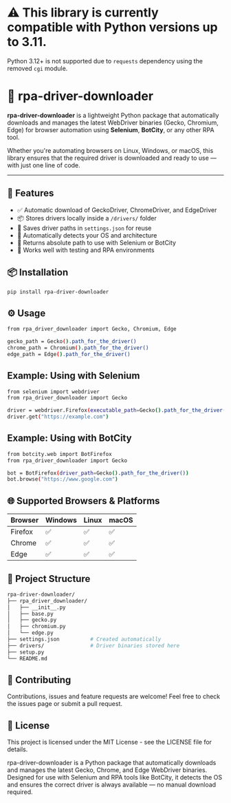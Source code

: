 # ⚠️ This library is currently compatible with Python versions up to 3.11.  
Python 3.12+ is not supported due to `requests` dependency using the removed `cgi` module.

# 🧩 rpa-driver-downloader

**rpa-driver-downloader** is a lightweight Python package that automatically downloads and manages the latest WebDriver binaries (Gecko, Chromium, Edge) for browser automation using **Selenium**, **BotCity**, or any other RPA tool.

Whether you're automating browsers on Linux, Windows, or macOS, this library ensures that the required driver is downloaded and ready to use — with just one line of code.

---

## 🚀 Features

- ✅ Automatic download of GeckoDriver, ChromeDriver, and EdgeDriver
- 📦 Stores drivers locally inside a `/drivers/` folder
- 🔐 Saves driver paths in `settings.json` for reuse
- 🧠 Automatically detects your OS and architecture
- 🔄 Returns absolute path to use with Selenium or BotCity
- 🧪 Works well with testing and RPA environments



## 📦 Installation

```bash
pip install rpa-driver-downloader
```


## ⚙️ Usage

```bash
from rpa_driver_downloader import Gecko, Chromium, Edge

gecko_path = Gecko().path_for_the_driver()
chrome_path = Chromium().path_for_the_driver()
edge_path = Edge().path_for_the_driver()
```


## Example: Using with Selenium

```bash
from selenium import webdriver
from rpa_driver_downloader import Gecko

driver = webdriver.Firefox(executable_path=Gecko().path_for_the_driver())
driver.get("https://example.com")
```


## Example: Using with BotCity

```bash
from botcity.web import BotFirefox
from rpa_driver_downloader import Gecko

bot = BotFirefox(driver_path=Gecko().path_for_the_driver())
bot.browse("https://www.google.com")
```


## 🌐 Supported Browsers & Platforms

| Browser | Windows | Linux | macOS |
| ------- | ------- | ----- | ----- |
| Firefox | ✅       | ✅     | ✅     |
| Chrome  | ✅       | ✅     | ✅     |
| Edge    | ✅       | ✅     | ✅     |


## 📁 Project Structure

```bash
rpa-driver-downloader/
├── rpa_driver_downloader/
│   ├── __init__.py
│   ├── base.py
│   ├── gecko.py
│   ├── chromium.py
│   └── edge.py
├── settings.json          # Created automatically
├── drivers/               # Driver binaries stored here
├── setup.py
└── README.md
```


## 🤝 Contributing
Contributions, issues and feature requests are welcome!
Feel free to check the issues page or submit a pull request.


## 📄 License
This project is licensed under the MIT License - see the LICENSE file for details.

rpa-driver-downloader is a Python package that automatically downloads and manages the latest Gecko, Chrome, and Edge WebDriver binaries. Designed for use with Selenium and RPA tools like BotCity, it detects the OS and ensures the correct driver is always available — no manual download required.